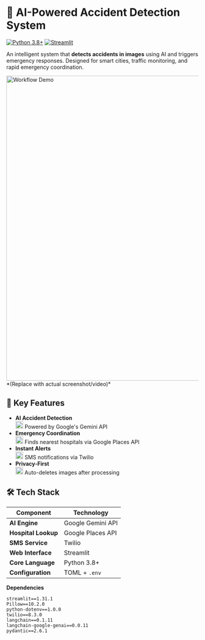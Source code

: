 # 🚨 AI-Powered Accident Detection System 

[![Python 3.8+](https://img.shields.io/badge/python-3.8%2B-blue)](https://www.python.org/)
[![Streamlit](https://img.shields.io/badge/UI-Streamlit-FF4B4B)](https://streamlit.io/)

An intelligent system that **detects accidents in images** using AI and triggers emergency responses. Designed for smart cities, traffic monitoring, and rapid emergency coordination.

<img src="https://via.placeholder.com/1200x500.png?text=Accident+Detection+Workflow+Demo" width="800" alt="Workflow Demo">  
*(Replace with actual screenshot/video)*

## 🌟 Key Features

- **AI Accident Detection**  
  <img src="https://img.icons8.com/color/48/google-gemini.png" width="20" alt="Gemini"> Powered by Google's Gemini API
- **Emergency Coordination**  
  <img src="https://img.icons8.com/color/48/google-maps-new.png" width="20" alt="Maps"> Finds nearest hospitals via Google Places API
- **Instant Alerts**  
  <img src="https://img.icons8.com/color/48/twilio.png" width="20" alt="Twilio"> SMS notifications via Twilio
- **Privacy-First**  
  <img src="https://img.icons8.com/color/48/security-checked.png" width="20" alt="Security"> Auto-deletes images after processing

## 🛠️ Tech Stack

| Component               | Technology                                                                 |
|-------------------------|----------------------------------------------------------------------------|
| **AI Engine**           | Google Gemini API                                                          |
| **Hospital Lookup**     | Google Places API                                                          |
| **SMS Service**         | Twilio                                                                     |
| **Web Interface**       | Streamlit                                                                  |
| **Core Language**       | Python 3.8+                                                                |
| **Configuration**       | TOML + `.env`                                                              |

**Dependencies**  
```plaintext
streamlit==1.31.1
Pillow==10.2.0
python-dotenv==1.0.0
twilio==8.3.0
langchain==0.1.11
langchain-google-genai==0.0.11
pydantic==2.6.1
